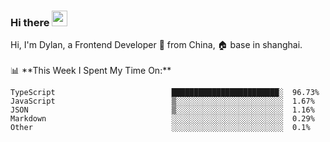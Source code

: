 ### Hi there <img src="https://media.giphy.com/media/hvRJCLFzcasrR4ia7z/giphy.gif" width="25px">

<!-- ![visitors](https://visitor-badge.glitch.me/badge?page_id=dislfyer.dislfyer) --!>

Hi, I'm Dylan, a Frontend Developer 🚀 from China, 🏠 base in shanghai.
<br/>
<br/>

📊 **This Week I Spent My Time On:**


<!--START_SECTION:waka-->

```text
TypeScript                          ████████████████████████░  96.73%
JavaScript                          ▒░░░░░░░░░░░░░░░░░░░░░░░░  1.67%
JSON                                ▒░░░░░░░░░░░░░░░░░░░░░░░░  1.16%
Markdown                            ░░░░░░░░░░░░░░░░░░░░░░░░░  0.29%
Other                               ░░░░░░░░░░░░░░░░░░░░░░░░░  0.1%
```

<!--END_SECTION:waka-->

<!--
**About Me:**
 -->
